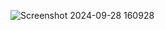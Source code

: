 ![Screenshot 2024-09-28 160928](https://github.com/user-attachments/assets/5e8bef80-76f6-4c95-b710-9e890d17cc27)
